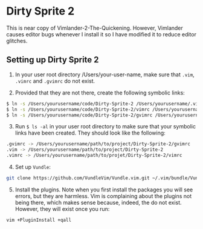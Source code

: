 # Dirty Sprite 2

This is near copy of Vimlander-2-The-Quickening. However, Vimlander causes editor bugs whenever I install it so I have modified it to reduce editor glitches.

## Setting up Dirty Sprite 2

1. In your user root directory /Users/your-user-name, make sure that `.vim`, `.vimrc` and `.gvimrc` do not exist.

2. Provided that they are not there, create the following symbolic links:

```bash
$ ln -s /Users/yourusername/code/Dirty-Sprite-2 /Users/yourusername/.vim
$ ln -s /Users/yourusername/code/Dirty-Sprite-2/vimrc /Users/yourusername/.vimrc
$ ln -s /Users/yourusername/code/Dirty-Sprite-2/gvimrc /Users/yourusername/.gvimrc
```

3. Run `$ ls -al` in your user root directory to make sure that your symbolic links have been created. They should look like the following:

```bash
.gvimrc -> /Users/yourusername/path/to/project/Dirty-Sprite-2/gvimrc
.vim -> /Users/yourusername/path/to/project/Dirty-Sprite-2
.vimrc -> /Users/yourusername/path/to/projet/Dirty-Sprite-2/vimrc
```

4. Set up `Vundle`:
```bash
git clone https://github.com/VundleVim/Vundle.vim.git ~/.vim/bundle/Vundle.vim
```

5. Install the plugins. Note when you first install the packages you will see errors, but they are harmless. Vim is complaining about the plugins not being there, which makes sense because, indeed, the do not exist. However, they will exist once you run:
```bash
vim +PluginInstall +qall
```
